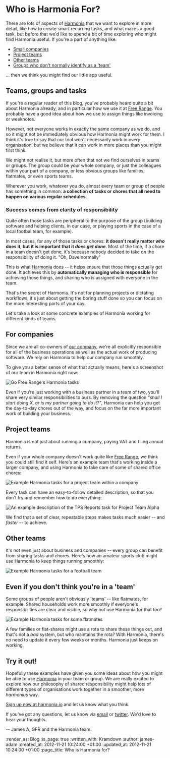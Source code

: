 Who is Harmonia For?
===============

There are lots of aspects of [Harmonia][] that we want to explore in more detail, like how to create smart recurring tasks, and what makes a good task, but before that we'd like to spend a bit of time exploring who might find Harmonia useful. If you're a part of anything like:

* [Small companies](#for-companies)
* [Project teams](#for-project-teams)
* [Other teams](#other-teams)
* [Groups who don't normally identify as a 'team'](#even-if-you-dont-think-youre-in-a-team)

... then we think you might find our little app useful.


## Teams, groups and tasks

If you're a regular reader of this blog, you've probably heard quite a bit about Harmonia already, and in particular how we use it at [Free Range][]. You probably have a good idea about how we use to assign things like invoicing or weeknotes.

However, not everyone works in exactly the same company as we do, and so it might not be immediately obvious how Harmonia might work for them. I think it's true to say that our tool won't necessarily work in *every* organisation, but we believe that it can work in more places than you might first think.

We might not realise it, but more often that not we find ourselves in teams or groups. The group could be your whole company, or just the colleagues within your part of a company, or less obvious groups like families, flatmates, or even sports teams.

Wherever you work, whatever you do, almost every team or group of people has something in common: **a collection of tasks or chores that all need to happen on various regular schedules**.

### Success comes from clarity of responsibility

Quite often those tasks are peripheral to the purpose of the group (building software and helping clients, in our case, or playing sports in the case of a local footbal team, for example).

In most cases, for any of those tasks or chores: **it doesn't really matter *who* does it, but it is important that it *does get done***. Most of the time, if a chore in a team doesn't get done, it's because nobody decided to take on the responsibility of doing it. "Oh, Dave normally"

This is what [Harmonia][] does -- it helps ensure that those things actually get done. It achieves this by **automatically managing who is responsible** for achieving those things, and sharing who is assigned with everyone in the team.

That's the secret of Harmonia. It's not for planning projects or dictating workflows, it's just about getting the boring stuff done so you can focus on the more interesting parts of your day.

Let's take a look at some concrete examples of Harmonia working for different kinds of teams.


## For companies

Since we are all co-owners of [our company][Free Range], we're all explicitly responsible for all of the business operations as well as the actual work of producing software. We rely on Harmonia to help our company run smoothly.

To give you a better sense of what that actually means, here's a screenshot of our team in Harmonia right now:

![Go Free Range's Harmonia tasks](/images/blog/harmonia-gfr.png "Look at how the sausage is made!")

Even if you're just working with a business partner in a team of two, you'll share very similar responsibilities to ours. By removing the question *"shall I start doing X, or is my partner going to do it?"*, Harmonia can help you get the day-to-day chores out of the way, and focus on the far more important work of building your business.

## Project teams

Harmonia is not just about running a company, paying VAT and filing annual returns.

Even if your whole company doesn't work quite like [Free Range][], we think you could still find it self. Here's an example team that's working inside a larger company, and using Harmonia to take care of some of shared office chores:

![Example Harmonia tasks for a project team within a company](/images/blog/harmonia-project-team.png "Project Team Alpha working within OmniCorp to make the babyfood that Robocop eats.")

Every task can have an easy-to-follow detailed description, so that you don't try and remember how to do everything:

![An example description of the TPS Reports task for Project Team Alpha](/images/blog/harmonia-tps-reports.png "We're going to need you to come in on Saturday. Ok? Great.")

We find that a set of clear, repeatable steps makes tasks much easier -- and *faster* -- to achieve.

## Other teams

It's not even just about business and companies -- every group can benefit from sharing tasks and chores. Here's how an amateur sports club might use Harmonia to keep things running smoothly:

![Example Harmonia tasks for a football team](/images/blog/harmonia-rovers.png "Ball, ball ball... footie, footie, footie... Ball, ball, ball... Football!")


## Even if you don't think you're in a 'team'

Some groups of people aren't obviously 'teams' -- like flatmates, for example. Shared households work more smoothly if everyone's responsibilities are clear and visible, so why not use Harmonia for that too?

![Example Harmonia tasks for some flatmates](/images/blog/harmonia-our-house.png "Andy never rememberd to do the cleaning, but with Harmonia he gets an email reminder")

A few families or flat-shares might use a rota to share these things out, and that's not a *bad* system, but who maintains the rota? With Harmonia, there's no need to update it every few weeks or months. Harmonia just keeps on working.


## Try it out!

Hopefully these examples have given you some ideas about how you might be able to use [Harmonia][] in your team or group. We are really excited to explore how our philosophy of shared responsibility might help lots of different types of organisations work together in a smoother, more *harmonius* way.

[Sign up now at harmonia.io][Harmonia] and let us know what you think.

If you've got any questions, let us know via [email](mailto:feedback@harmonia.io) or [twitter](http://twitter.com/harmonia). We'd love to hear your thoughts.


-- James A, GFR and the Harmonia team.


[Harmonia]: https://harmonia.io
[Free Range]: http://gofreerange.com


:render_as: Blog
:is_page: true
:written_with: Kramdown
:author: james-adam
:created_at: 2012-11-21 10:24:00 +01:00
:updated_at: 2012-11-21 10:24:00 +01:00
:page_title: Who is Harmonia for?
